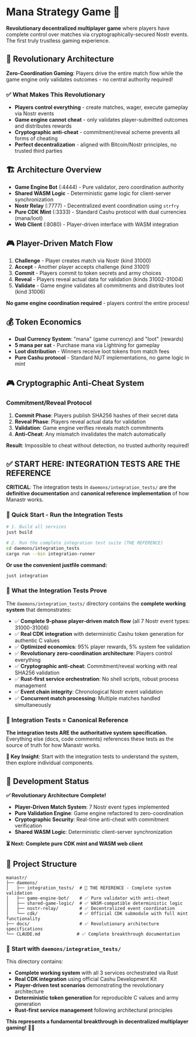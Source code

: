# Mana Strategy Game 🚀

**Revolutionary decentralized multiplayer game** where players have complete control over matches via cryptographically-secured Nostr events. The first truly trustless gaming experience.

## 🎯 Revolutionary Architecture

**Zero-Coordination Gaming**: Players drive the entire match flow while the game engine only validates outcomes - no central authority required!

### ✅ What Makes This Revolutionary
- **Players control everything** - create matches, wager, execute gameplay via Nostr events
- **Game engine cannot cheat** - only validates player-submitted outcomes and distributes rewards
- **Cryptographic anti-cheat** - commitment/reveal scheme prevents all forms of cheating
- **Perfect decentralization** - aligned with Bitcoin/Nostr principles, no trusted third parties

## 🏗️ Architecture Overview

- **Game Engine Bot** (:4444) - Pure validator, zero coordination authority
- **Shared WASM Logic** - Deterministic game logic for client-server synchronization  
- **Nostr Relay** (:7777) - Decentralized event coordination using `strfry`
- **Pure CDK Mint** (:3333) - Standard Cashu protocol with dual currencies (mana/loot)
- **Web Client** (:8080) - Player-driven interface with WASM integration

## 🎮 Player-Driven Match Flow

1. **Challenge** - Player creates match via Nostr (kind 31000)
2. **Accept** - Another player accepts challenge (kind 31001)  
3. **Commit** - Players commit to token secrets and army choices
4. **Reveal** - Players reveal actual data for validation (kinds 31002-31004)
5. **Validate** - Game engine validates all commitments and distributes loot (kind 31006)

**No game engine coordination required** - players control the entire process!

## 💰 Token Economics

- **Dual Currency System**: "mana" (game currency) and "loot" (rewards)
- **5 mana per sat** - Purchase mana via Lightning for gameplay
- **Loot distribution** - Winners receive loot tokens from match fees
- **Pure Cashu protocol** - Standard NUT implementations, no game logic in mint

## 🎮 Cryptographic Anti-Cheat System

### Commitment/Reveal Protocol
1. **Commit Phase**: Players publish SHA256 hashes of their secret data
2. **Reveal Phase**: Players reveal actual data for validation
3. **Validation**: Game engine verifies reveals match commitments
4. **Anti-Cheat**: Any mismatch invalidates the match automatically

**Result**: Impossible to cheat without detection, no trusted authority required!

## ✅ **START HERE: INTEGRATION TESTS ARE THE REFERENCE**

**CRITICAL**: The integration tests in `daemons/integration_tests/` are the **definitive documentation** and **canonical reference implementation** of how Manastr works.

### 🚀 **Quick Start - Run the Integration Tests**

```bash
# 1. Build all services
just build

# 2. Run the complete integration test suite (THE REFERENCE)
cd daemons/integration_tests
cargo run --bin integration-runner
```

**Or use the convenient justfile command:**
```bash
just integration
```

### 🎯 **What the Integration Tests Prove**

The `daemons/integration_tests/` directory contains the **complete working system** that demonstrates:

- ✅ **Complete 9-phase player-driven match flow** (all 7 Nostr event types: 31000-31006)
- ✅ **Real CDK integration** with deterministic Cashu token generation for authentic C values
- ✅ **Optimized economics**: 95% player rewards, 5% system fee validation
- ✅ **Revolutionary zero-coordination architecture**: Players control everything
- ✅ **Cryptographic anti-cheat**: Commitment/reveal working with real SHA256 validation
- ✅ **Rust-first service orchestration**: No shell scripts, robust process management
- ✅ **Event chain integrity**: Chronological Nostr event validation
- ✅ **Concurrent match processing**: Multiple matches handled simultaneously

### 📍 **Integration Tests = Canonical Reference**

**The integration tests ARE the authoritative system specification.** Everything else (docs, code comments) references these tests as the source of truth for how Manastr works.

**🔑 Key Insight**: Start with the integration tests to understand the system, then explore individual components.

## 🚀 Development Status

**✅ Revolutionary Architecture Complete!**
- **Player-Driven Match System**: 7 Nostr event types implemented
- **Pure Validation Engine**: Game engine refactored to zero-coordination
- **Cryptographic Security**: Real-time anti-cheat with commitment verification
- **Shared WASM Logic**: Deterministic client-server synchronization

**⏳ Next: Complete pure CDK mint and WASM web client**

## 📁 Project Structure

```
manastr/
├── daemons/
│   ├── integration_tests/  # 🎯 THE REFERENCE - Complete system validation
│   ├── game-engine-bot/    # ✅ Pure validator with anti-cheat
│   ├── shared-game-logic/  # ✅ WASM-compatible deterministic logic  
│   ├── nostr-relay/        # ✅ Decentralized event coordination
│   └── cdk/                # ✅ Official CDK submodule with full mint functionality
├── docs/                   # ✅ Revolutionary architecture specifications
└── CLAUDE.md              # ✅ Complete breakthrough documentation
```

### 🎯 **Start with `daemons/integration_tests/`**

This directory contains:
- **Complete working system** with all 3 services orchestrated via Rust
- **Real CDK integration** using official Cashu Development Kit
- **Player-driven test scenarios** demonstrating the revolutionary architecture
- **Deterministic token generation** for reproducible C values and army generation
- **Rust-first service management** following architectural principles

**This represents a fundamental breakthrough in decentralized multiplayer gaming!** 🎯✨